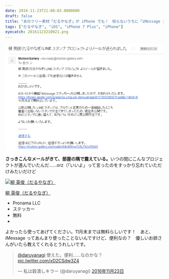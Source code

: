 ```yaml
---
date: 2016-11-23T21:08:03.0000000
draft: false
title: "あのフリー素材「だるやなぎ」が iPhone でも！　知らないうちに「iMessage ステッカー」が公開"
tags: ["だるやなぎ", "iOS", "iPhone 7 Plus", "iPhone"]
eyecatch: 20161123210021.png
---
```

<p><span itemscope itemtype="http://schema.org/Photograph"><img src="20161123210021.png" alt="f:id:daruyanagi:20161123210021p:plain" title="f:id:daruyanagi:20161123210021p:plain" class="hatena-fotolife" itemprop="image"></span></p><p><b>さっきこんなメールがきて、部屋の隅で震えている。</b>いつの間にこんなプロジェクトが進んでいたんだ……orz（「いいよ」って言ったのをすっかり忘れていただけみたいだけど</p><p><div class="itunes-embed freezed itunes-kind-software"><a href="https://itunes.apple.com/jp/app/liu-ying-jun-daruyanagi/id1178333802?mt=8&uo=4&at=10lc7c" rel="nofollow" target="_blank"><img src="http://cdn.image.st-hatena.com/image/scale/0b0156f4029399d1ba57df1aa8c75c1282868d42/enlarge=0;height=200;version=1;width=200/http%3A%2F%2Fis2.mzstatic.com%2Fimage%2Fthumb%2FPurple71%2Fv4%2F74%2Fe1%2F80%2F74e18079-a127-5111-a960-6841b8eb42a8%2Fsource%2F100x100bb.jpg" alt="柳 英俊（だるやなぎ）" title="柳 英俊（だるやなぎ）" class="itunes-embed-image"/></a><div class="itunes-embed-info"><p class="itunes-embed-title"><a href="https://itunes.apple.com/jp/app/liu-ying-jun-daruyanagi/id1178333802?mt=8&uo=4&at=10lc7c" rel="nofollow" target="_blank">柳 英俊（だるやなぎ）</a></p><ul><li class="itunes-embed-artist">Pronama LLC</li><li class="itunes-embed-genre">ステッカー</li><li class="itunes-embed-price">無料</li><li class="itunes-embed-badge"><a href="https://itunes.apple.com/jp/app/liu-ying-jun-daruyanagi/id1178333802?mt=8&uo=4&at=10lc7c" rel="nofollow" target="_blank"><img src="https://cdn.blog.st-hatena.com/images/theme/itunes/itunes-badge-appstore@2x.png" width="60px" height="15px" /></a></li></ul></div></div></p><p>よかったら使ってあげてください。11月末までは無料らしいです！　あと、iMessage ってあんまり使ったことないんですけど、便利なの？　優しいお姉さんがいたら教えてくれるとうれしいです。</p><p><blockquote class="twitter-tweet" data-lang="ja"><p lang="ja" dir="ltr"><a href="https://twitter.com/daruyanagi">@daruyanagi</a> 使えた。便利……なのかな？ <a href="https://t.co/xD2CSdw3Z4">pic.twitter.com/xD2CSdw3Z4</a></p>&mdash; 私は穀潰しキラー (@daruyanagi) <a href="https://twitter.com/daruyanagi/status/801397656232693761">2016年11月23日</a></blockquote><script async src="//platform.twitter.com/widgets.js" charset="utf-8"></script></p>
